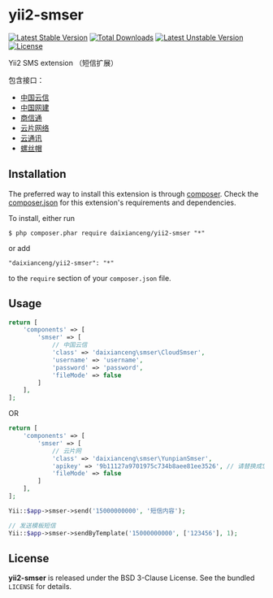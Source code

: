 # yii2-smser
[![Latest Stable Version](https://poser.pugx.org/daixianceng/yii2-smser/v/stable)](https://packagist.org/packages/daixianceng/yii2-smser) [![Total Downloads](https://poser.pugx.org/daixianceng/yii2-smser/downloads)](https://packagist.org/packages/daixianceng/yii2-smser) [![Latest Unstable Version](https://poser.pugx.org/daixianceng/yii2-smser/v/unstable)](https://packagist.org/packages/daixianceng/yii2-smser) [![License](https://poser.pugx.org/daixianceng/yii2-smser/license)](https://packagist.org/packages/daixianceng/yii2-smser)

Yii2 SMS extension （短信扩展）

包含接口：

* [中国云信](http://www.sms.cn/)
* [中国网建](http://www.smschinese.cn/)
* [商信通](http://www.sxtsms.com/)
* [云片网络](http://www.yunpian.com/)
* [云通讯](http://www.yuntongxun.com/)
* [螺丝帽](http://www.luosimao.com/)

## Installation

The preferred way to install this extension is through [composer](http://getcomposer.org/download/). Check the [composer.json](https://github.com/daixianceng/yii2-smser/blob/master/composer.json) for this extension's requirements and dependencies.

To install, either run

```
$ php composer.phar require daixianceng/yii2-smser "*"
```

or add

```
"daixianceng/yii2-smser": "*"
```

to the ```require``` section of your `composer.json` file.

## Usage

```php
return [
    'components' => [
        'smser' => [
            // 中国云信
            'class' => 'daixianceng\smser\CloudSmser',
            'username' => 'username',
            'password' => 'password',
            'fileMode' => false
        ]
    ],
];
```

OR

```php
return [
    'components' => [
        'smser' => [
            // 云片网
            'class' => 'daixianceng\smser\YunpianSmser',
            'apikey' => '9b11127a9701975c734b8aee81ee3526', // 请替换成您的apikey
            'fileMode' => false
        ]
    ],
];
```

```php
Yii::$app->smser->send('15000000000', '短信内容');
```

```php
// 发送模板短信
Yii::$app->smser->sendByTemplate('15000000000', ['123456'], 1);
```

## License

**yii2-smser** is released under the BSD 3-Clause License. See the bundled `LICENSE` for details.
